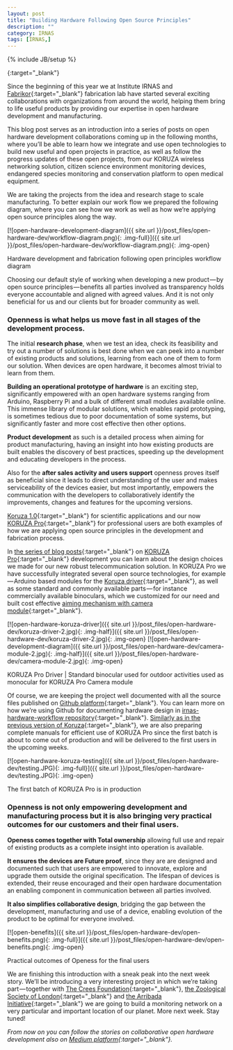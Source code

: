 ```yaml
---
layout: post
title: "Building Hardware Following Open Source Principles"
description: ""
category: IRNAS
tags: [IRNAS,]
---
```

{% include JB/setup %}

[](){:target="_blank"}


Since the beginning of this year we at Institute IRNAS and [Fabrikor](http://fabrikor.eu/){:target="_blank"} fabrication lab have started several exciting collaborations with organizations from around the world, helping them bring to life useful products by providing our expertise in open hardware development and manufacturing.

This blog post serves as an introduction into a series of posts on open hardware development collaborations coming up in the following months, where you’ll be able to learn how we integrate and use open technologies to build new useful and open projects in practice, as well as follow the progress updates of these open projects, from our KORUZA wireless networking solution, citizen science environment monitoring devices, endangered species monitoring and conservation platform to open medical equipment.

We are taking the projects from the idea and research stage to scale manufacturing. To better explain our work flow we prepared the following diagram, where you can see how we work as well as how we’re applying open source principles along the way.

[![open-hardware-development-diagram]({{ site.url }}/post_files/open-hardware-dev/workflow-diagram.png){: .img-full}]({{ site.url }}/post_files/open-hardware-dev/workflow-diagram.png){: .img-open}
<p class="quiet">Hardware development and fabrication following open principles workflow diagram</p>

Choosing our default style of working when developing a new product — by open source principles — benefits all parties involved as transparency holds everyone accountable and aligned with agreed values. And it is not only beneficial for us and our clients but for broader community as well.

<h3>Openness is what helps us move fast in all stages of the development process.</h3>

The initial **research phase**, when we test an idea, check its feasibility and try out a number of solutions is best done when we can peek into a number of existing products and solutions, learning from each one of them to form our solution. When devices are open hardware, it becomes almost trivial to learn from them.

**Building an operational prototype of hardware** is an exciting step, significantly empowered with an open hardware systems ranging from Arduino, Raspberry Pi and a bulk of different small modules available online. This immense library of modular solutions, which enables rapid prototyping, is sometimes tedious due to poor documentation of some systems, but significantly faster and more cost effective then other options.

**Product development** as such is a detailed process when aiming for product manufacturing, having an insight into how existing products are built enables the discovery of best practices, speeding up the development and educating developers in the process.

Also for the **after sales activity and users support** openness proves itself as beneficial since it leads to direct understanding of the user and makes serviceability of the devices easier, but most importantly, empowers the communication with the developers to collaboratively identify the improvements, changes and features for the upcoming versions.

[Koruza 1.0](http://scientific.koruza.net/){:target="_blank"} for scientific applications and our now [KORUZA Pro](http://www.koruza.net/){:target="_blank"} for professional users are both examples of how we are applying open source principles in the development and fabrication process.

In [the series of blog posts](http://irnas.eu/category/koruza/){:target="_blank"} on [KORUZA Pro](http://www.koruza.net/){:target="_blank"} development you can learn about the design choices we made for our new robust telecommunication solution. In KORUZA Pro we have successfully integrated several open source technologies, for example — Arduino based modules for the [Koruza driver](http://irnas.eu/koruza/2017/04/19/developing-koruza-pro-koruza-driver-part-2){:target="_blank"}, as well as some standard and commonly available parts — for instance commercially available binoculars, which we customized for our need and built cost effective [aiming mechanism with camera module](http://irnas.eu/koruza/2016/11/04/developing-koruza-pro-camera-module){:target="_blank"}.

[![open-hardware-koruza-driver]({{ site.url }}/post_files/open-hardware-dev/koruza-driver-2.jpg){: .img-half}]({{ site.url }}/post_files/open-hardware-dev/koruza-driver-2.jpg){: .img-open}
[![open-hardware-development-diagram]({{ site.url }}/post_files/open-hardware-dev/camera-module-2.jpg){: .img-half}]({{ site.url }}/post_files/open-hardware-dev/camera-module-2.jpg){: .img-open}
<p class="quiet">KORUZA Pro Driver | Standard binocular used for outdoor activities used as monocular for KORUZA Pro Camera module</p>

Of course, we are keeping the project well documented with all the source files published on [Github platform](https://github.com/IRNAS){:target="_blank"}. You can learn more on how we’re using Github for documenting hardware design in [irnas-hardware-workflow repository](https://medium.com/r/?url=https%3A%2F%2Fgithub.com%2FIRNAS%2Firnas-hardware-workflow){:target="_blank"}. [Similarly as in the previous version of Koruza](http://instructions.koruza.net/){:target="_blank"}, we are also preparing complete manuals for efficient use of KORUZA Pro since the first batch is about to come out of production and will be delivered to the first users in the upcoming weeks.

[![open-hardware-koruza-testing]({{ site.url }}/post_files/open-hardware-dev/testing.JPG){: .img-full}]({{ site.url }}/post_files/open-hardware-dev/testing.JPG){: .img-open}
<p class="quiet">The first batch of KORUZA Pro is in production</p>

<h3>Openness is not only empowering development and manufacturing process but it is also bringing very practical outcomes for our customers and their final users.</h3>

**Openess comes together with Total ownership** allowing full use and repair of existing products as a complete insight into operation is available.

**It ensures the devices are Future proof**, since they are are designed and documented such that users are empowered to innovate, explore and upgrade them outside the original specification. The lifespan of devices is extended, their reuse encouraged and their open hardware documentation an enabling component in communication between all parties involved.

**It also simplifies collaborative design**, bridging the gap between the development, manufacturing and use of a device, enabling evolution of the product to be optimal for everyone involved.

[![open-benefits]({{ site.url }}/post_files/open-hardware-dev/open-benefits.png){: .img-full}]({{ site.url }}/post_files/open-hardware-dev/open-benefits.png){: .img-open}
<p class="quiet">Practical outcomes of Openess for the final users</p>

We are finishing this introduction with a sneak peak into the next week story. We’ll be introducing a very interesting project in which we’re taking part — together with [The Crees Foundation](https://www.crees-manu.org/){:target="_blank"}, [the Zoological Society of London](https://www.zsl.org/){:target="_blank"} and [the Arribada Initiative](http://blog.arribada.org/){:target="_blank"} we are going to build a monitoring network on a very particular and important location of our planet. More next week. Stay tuned!

*From now on you can follow the stories on collaborative open hardware development also on [Medium platform](https://medium.com/@IRNAS){:target="_blank"}.*

